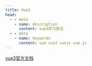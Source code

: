 ```yaml
---
title: Vue3
head:
  - - meta
    - name: description
      content: vue3学习笔记
  - - meta
    - name: keywords
      content: vue vue3 vuejs vue.js
---
```


[vue3官方文档](https://v3.cn.vuejs.org/)
